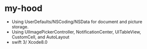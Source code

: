 # my-hood
- Using UserDefaults/NSCoding/NSData for document and picture storage.
- Using UIImagePickerController, NotificationCenter, UITableView, CustomCell, and AutoLayout
- swift 3/ Xcode8.0


